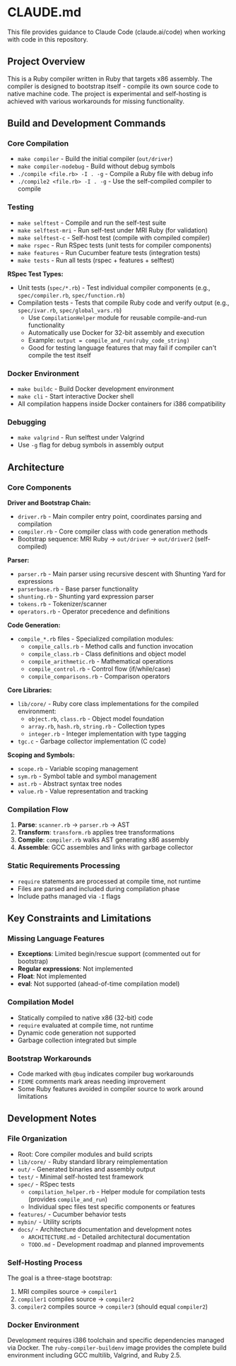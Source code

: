 # CLAUDE.md

This file provides guidance to Claude Code (claude.ai/code) when working with code in this repository.

## Project Overview

This is a Ruby compiler written in Ruby that targets x86 assembly. The compiler is designed to bootstrap itself - compile its own source code to native machine code. The project is experimental and self-hosting is achieved with various workarounds for missing functionality.

## Build and Development Commands

### Core Compilation
- `make compiler` - Build the initial compiler (`out/driver`)
- `make compiler-nodebug` - Build without debug symbols
- `./compile <file.rb> -I . -g` - Compile a Ruby file with debug info
- `./compile2 <file.rb> -I . -g` - Use the self-compiled compiler to compile

### Testing
- `make selftest` - Compile and run the self-test suite
- `make selftest-mri` - Run self-test under MRI Ruby (for validation)
- `make selftest-c` - Self-host test (compile with compiled compiler)
- `make rspec` - Run RSpec tests (unit tests for compiler components)
- `make features` - Run Cucumber feature tests (integration tests)
- `make tests` - Run all tests (rspec + features + selftest)

**RSpec Test Types:**
- Unit tests (`spec/*.rb`) - Test individual compiler components (e.g., `spec/compiler.rb`, `spec/function.rb`)
- Compilation tests - Tests that compile Ruby code and verify output (e.g., `spec/ivar.rb`, `spec/global_vars.rb`)
  - Use `CompilationHelper` module for reusable compile-and-run functionality
  - Automatically use Docker for 32-bit assembly and execution
  - Example: `output = compile_and_run(ruby_code_string)`
  - Good for testing language features that may fail if compiler can't compile the test itself

### Docker Environment
- `make buildc` - Build Docker development environment
- `make cli` - Start interactive Docker shell
- All compilation happens inside Docker containers for i386 compatibility

### Debugging
- `make valgrind` - Run selftest under Valgrind
- Use `-g` flag for debug symbols in assembly output

## Architecture

### Core Components

**Driver and Bootstrap Chain:**
- `driver.rb` - Main compiler entry point, coordinates parsing and compilation
- `compiler.rb` - Core compiler class with code generation methods
- Bootstrap sequence: MRI Ruby → `out/driver` → `out/driver2` (self-compiled)

**Parser:**
- `parser.rb` - Main parser using recursive descent with Shunting Yard for expressions
- `parserbase.rb` - Base parser functionality
- `shunting.rb` - Shunting yard expression parser
- `tokens.rb` - Tokenizer/scanner
- `operators.rb` - Operator precedence and definitions

**Code Generation:**
- `compile_*.rb` files - Specialized compilation modules:
  - `compile_calls.rb` - Method calls and function invocation
  - `compile_class.rb` - Class definitions and object model
  - `compile_arithmetic.rb` - Mathematical operations
  - `compile_control.rb` - Control flow (if/while/case)
  - `compile_comparisons.rb` - Comparison operators

**Core Libraries:**
- `lib/core/` - Ruby core class implementations for the compiled environment:
  - `object.rb`, `class.rb` - Object model foundation
  - `array.rb`, `hash.rb`, `string.rb` - Collection types
  - `integer.rb` - Integer implementation with type tagging
- `tgc.c` - Garbage collector implementation (C code)

**Scoping and Symbols:**
- `scope.rb` - Variable scoping management
- `sym.rb` - Symbol table and symbol management
- `ast.rb` - Abstract syntax tree nodes
- `value.rb` - Value representation and tracking

### Compilation Flow

1. **Parse**: `scanner.rb` → `parser.rb` → AST
2. **Transform**: `transform.rb` applies tree transformations
3. **Compile**: `compiler.rb` walks AST generating x86 assembly
4. **Assemble**: GCC assembles and links with garbage collector

### Static Requirements Processing
- `require` statements are processed at compile time, not runtime
- Files are parsed and included during compilation phase
- Include paths managed via `-I` flags

## Key Constraints and Limitations

### Missing Language Features
- **Exceptions**: Limited begin/rescue support (commented out for bootstrap)
- **Regular expressions**: Not implemented
- **Float**: Not implemented
- **eval**: Not supported (ahead-of-time compilation model)

### Compilation Model
- Statically compiled to native x86 (32-bit) code
- `require` evaluated at compile time, not runtime
- Dynamic code generation not supported
- Garbage collection integrated but simple

### Bootstrap Workarounds
- Code marked with `@bug` indicates compiler bug workarounds
- `FIXME` comments mark areas needing improvement
- Some Ruby features avoided in compiler source to work around limitations

## Development Notes

### File Organization
- Root: Core compiler modules and build scripts
- `lib/core/` - Ruby standard library reimplementation
- `out/` - Generated binaries and assembly output
- `test/` - Minimal self-hosted test framework
- `spec/` - RSpec tests
  - `compilation_helper.rb` - Helper module for compilation tests (provides `compile_and_run`)
  - Individual spec files test specific components or features
- `features/` - Cucumber behavior tests
- `mybin/` - Utility scripts
- `docs/` - Architecture documentation and development notes
  - `ARCHITECTURE.md` - Detailed architectural documentation
  - `TODO.md` - Development roadmap and planned improvements

### Self-Hosting Process
The goal is a three-stage bootstrap:
1. MRI compiles source → `compiler1`
2. `compiler1` compiles source → `compiler2`
3. `compiler2` compiles source → `compiler3` (should equal `compiler2`)

### Docker Environment
Development requires i386 toolchain and specific dependencies managed via Docker. The `ruby-compiler-buildenv` image provides the complete build environment including GCC multilib, Valgrind, and Ruby 2.5.
